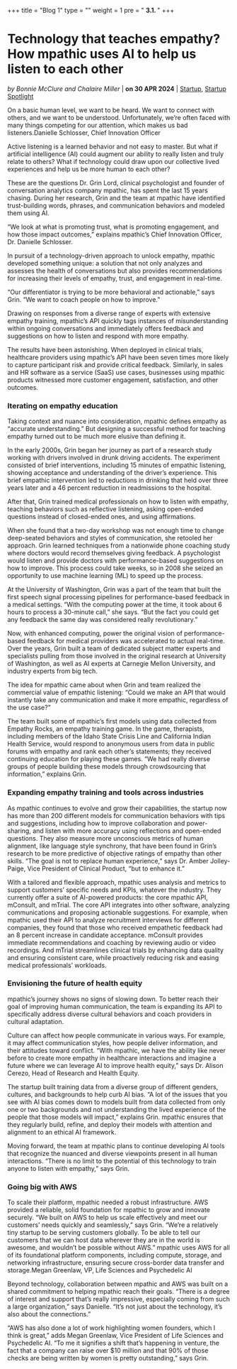+++
title = "Blog 1"
type = ""
weight = 1
pre = " <b> 3.1. </b> "
+++

# **Technology that teaches empathy? How mpathic uses AI to help us listen to each other**

*by Bonnie McClure and Chalaire Miller* | **on 30 APR 2024** | [Startup](https://aws.amazon.com/blogs/startups/category/startup/), [Startup Spotlight]([#](https://aws.amazon.com/blogs/startups/category/startup-spotlight/))

On a basic human level, we want to be heard. We want to connect with others, and we want to be understood. Unfortunately, we’re often faced with many things competing for our attention, which makes us bad listeners.Danielle Schlosser, Chief Innovation Officer

Active listening is a learned behavior and not easy to master. But what if artificial intelligence (AI) could augment our ability to really listen and truly relate to others? What if technology could draw upon our collective lived experiences and help us be more human to each other?

These are the questions Dr. Grin Lord, clinical psychologist and founder of conversation analytics company mpathic, has spent the last 15 years chasing. During her research, Grin and the team at mpathic have identified trust-building words, phrases, and communication behaviors and modeled them using AI.

“We look at what is promoting trust, what is promoting engagement, and how those impact outcomes,” explains mpathic’s Chief Innovation Officer, Dr. Danielle Schlosser.

In pursuit of a technology-driven approach to unlock empathy, mpathic developed something unique: a solution that not only analyzes and assesses the health of conversations but also provides recommendations for increasing their levels of empathy, trust, and engagement in real-time.

“Our differentiator is trying to be more behavioral and actionable,” says Grin. “We want to coach people on how to improve.”

Drawing on responses from a diverse range of experts with extensive empathy training, mpathic’s API quickly tags instances of misunderstanding within ongoing conversations and immediately offers feedback and suggestions on how to listen and respond with more empathy.

The results have been astonishing. When deployed in clinical trials, healthcare providers using mpathic’s API have been seven times more likely to capture participant risk and provide critical feedback. Similarly, in sales and HR software as a service (SaaS) use cases, businesses using mpathic products witnessed more customer engagement, satisfaction, and other outcomes.

### **Iterating on empathy education**

Taking context and nuance into consideration, mpathic defines empathy as “accurate understanding.” But designing a successful method for teaching empathy turned out to be much more elusive than defining it.

In the early 2000s, Grin began her journey as part of a research study working with drivers involved in drunk driving accidents. The experiment consisted of brief interventions, including 15 minutes of empathic listening, showing acceptance and understanding of the driver’s experience. This brief empathic intervention led to reductions in drinking that held over three years later and a 46 percent reduction in readmissions to the hospital.

After that, Grin trained medical professionals on how to listen with empathy, teaching behaviors such as reflective listening, asking open-ended questions instead of closed-ended ones, and using affirmations.

When she found that a two-day workshop was not enough time to change deep-seated behaviors and styles of communication, she retooled her approach. Grin learned techniques from a nationwide phone coaching study where doctors would record themselves giving feedback. A psychologist would listen and provide doctors with performance-based suggestions on how to improve. This process could take weeks, so in 2008 she seized an opportunity to use machine learning (ML) to speed up the process.

At the University of Washington, Grin was a part of the team that built the first speech signal processing pipelines for performance-based feedback in a medical settings. “With the computing power at the time, it took about 6 hours to process a 30-minute call,” she says. “But the fact you could get any feedback the same day was considered really revolutionary.”

Now, with enhanced computing, power the original vision of performance-based feedback for medical providers was accelerated to actual real-time. Over the years, Grin built a team of dedicated subject matter experts and specialists pulling from those involved in the original research at University of Washington, as well as AI experts at Carnegie Mellon University, and industry experts from big tech.

The idea for mpathic came about when Grin and team realized the commercial value of empathic listening: “Could we make an API that would instantly take any communication and make it more empathic, regardless of the use case?”

The team built some of mpathic’s first models using data collected from Empathy Rocks, an empathy training game. In the game, therapists, including members of the Idaho State Crisis Line and California Indian Health Service, would respond to anonymous users from data in public forums with empathy and rank each other’s statements; they received continuing education for playing these games. “We had really diverse groups of people building these models through crowdsourcing that information,” explains Grin.


### **Expanding empathy training and tools across industries**

As mpathic continues to evolve and grow their capabilities, the startup now has more than 200 different models for communication behaviors with tips and suggestions, including how to improve collaboration and power-sharing, and listen with more accuracy using reflections and open-ended questions. They also measure more unconscious metrics of human alignment, like language style synchrony, that have been found in Grin’s research to be more predictive of objective ratings of empathy than other skills. “The goal is not to replace human experience,” says Dr. Amber Jolley-Paige, Vice President of Clinical Product, “but to enhance it.”

With a tailored and flexible approach, mpathic uses analysis and metrics to support customers’ specific needs and KPIs, whatever the industry. They currently offer a suite of AI-powered products: the core mpathic API, mConsult, and mTrial. The core API integrates into other software, analyzing communications and proposing actionable suggestions. For example, when mpathic used their API to analyze recruitment interviews for different companies, they found that those who received empathetic feedback had an 8 percent increase in candidate acceptance. mConsult provides immediate recommendations and coaching by reviewing audio or video recordings. And mTrial streamlines clinical trials by enhancing data quality and ensuring consistent care, while proactively reducing risk and easing medical professionals’ workloads.

### **Envisioning the future of health equity**

mpathic’s journey shows no signs of slowing down. To better reach their goal of improving human communication, the team is expanding its API to specifically address diverse cultural behaviors and coach providers in cultural adaptation.

Culture can affect how people communicate in various ways. For example, it may affect communication styles, how people deliver information, and their attitudes toward conflict. “With mpathic, we have the ability like never before to create more empathy in healthcare interactions and imagine a future where we can leverage AI to improve health equity,” says Dr. Alison Cerezo, Head of Research and Health Equity.

The startup built training data from a diverse group of different genders, cultures, and backgrounds to help curb AI bias. “A lot of the issues that you see with AI bias comes down to models built from data collected from only one or two backgrounds and not understanding the lived experience of the people that those models will impact,” explains Grin. mpathic ensures that they regularly build, refine, and deploy their models with attention and alignment to an ethical AI framework.

Moving forward, the team at mpathic plans to continue developing AI tools that recognize the nuanced and diverse viewpoints present in all human interactions. “There is no limit to the potential of this technology to train anyone to listen with empathy,” says Grin.

### **Going big with AWS**
To scale their platform, mpathic needed a robust infrastructure. AWS provided a reliable, solid foundation for mpathic to grow and innovate securely. “We built on AWS to help us scale effectively and meet our customers’ needs quickly and seamlessly,” says Grin. “We’re a relatively tiny startup to be serving customers globally. To be able to tell our customers that we can host data wherever they are in the world is awesome, and wouldn’t be possible without AWS.” mpathic uses AWS for all of its foundational platform components, including compute, storage, and networking infrastructure, ensuring secure cross-border data transfer and storage.Megan Greenlaw, VP, Life Sciences and Psychedelic AI

Beyond technology, collaboration between mpathic and AWS was built on a shared commitment to helping mpathic reach their goals. “There is a degree of interest and support that’s really impressive, especially coming from such a large organization,” says Danielle. “It’s not just about the technology, it’s also about the connections.”

“AWS has also done a lot of work highlighting women founders, which I think is great,” adds Megan Greenlaw, Vice President of Life Sciences and Psychedelic AI. “To me it signifies a shift that’s happening in venture, the fact that a company can raise over $10 million and that 90% of those checks are being written by women is pretty outstanding,” says Grin.